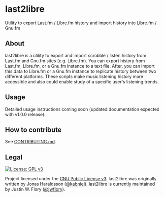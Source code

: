 last2libre
==========

Utility to export Last.fm / Libre.fm history and import history into Libre.fm / Gnu.fm


## About

last2libre is a utility to export and import scrobble / listen history from Last.fm and Gnu.fm sites (e.g. Libre.fm).
You can export history from Last.fm, Libre.fm, or a Gnu.fm instance to a text file.
After, you can import this data to Libre.fm or a Gnu.fm instance to replicate history between two different platforms.
These scripts make music listening history more accessible and also could enable study of a specific user's listening trends.


## Usage

Detailed usage instructions coming soon (updated documentation expected with v1.0.0 release).


## How to contribute

See [CONTRIBUTING.md](https://github.com/jwflory/last2libre/blob/master/.github/CONTRIBUTING.md "How to contribute to and work on last2libre").


## Legal

[![License: GPL v3](https://img.shields.io/badge/License-GPL%20v3-blue.svg)](https://www.gnu.org/licenses/gpl-3.0)

Project licensed under the [GNU Public License v3](https://www.gnu.org/licenses/gpl-3.0).
last2libre was originally written by Jonas Haraldsson ([@kabniel](https://github.com/kabniel)).
last2libre is currently maintained by Justin W. Flory ([@jwflory](https://github.com/jwflory)).
